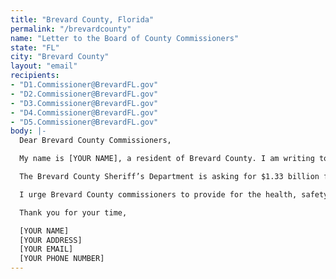 ```yaml
---
title: "Brevard County, Florida"
permalink: "/brevardcounty"
name: "Letter to the Board of County Commissioners"
state: "FL"
city: "Brevard County"
layout: "email"
recipients:
- "D1.Commissioner@BrevardFL.gov"
- "D2.Commissioner@BrevardFL.gov"
- "D3.Commissioner@BrevardFL.gov"
- "D4.Commissioner@BrevardFL.gov"
- "D5.Commissioner@BrevardFL.gov"
body: |-
  Dear Brevard County Commissioners,

  My name is [YOUR NAME], a resident of Brevard County. I am writing to demand that the county commissioners adopt a budget that prioritizes community well-being and redirects funding away from the Brevard County Sheriff’s Office.

  The Brevard County Sheriff’s Department is asking for $1.33 billion for next year’s budget, over twice the budget of Brevard County schools. Reasons cited for the budget increases were outdated vehicles and “the cost of fighting the opioid crisis and the increased expense to help protect local schools in the wake of the Parkland shootings last year.” Both of these issues are problems that will not be solved by more officers with guns. These are issues that need to be alleviated by allocating more funds to rehabilitation programs for drug users and mental health services for students. Our schools are also underfunded, with the majority of Brevard County public school buildings being over 50 years old and need regular renovations, maintenance, and repairs.

  I urge Brevard County commissioners to provide for the health, safety, education, and other needs of the community. Shift funds from the Sheriff Department in order to have the budget to bolster educational needs, including educational infrastructure, mental health services, and job support.

  Thank you for your time,

  [YOUR NAME]
  [YOUR ADDRESS]
  [YOUR EMAIL]
  [YOUR PHONE NUMBER]
---
```


